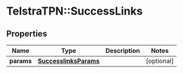 # TelstraTPN::SuccessLinks

## Properties
Name | Type | Description | Notes
------------ | ------------- | ------------- | -------------
**params** | [**SuccesslinksParams**](SuccesslinksParams.md) |  | [optional] 


